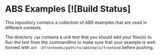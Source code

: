 # ABS Examples [![Build Status]

This repository contains a collection of ABS examples that are used in
different contexts.

The directory `/qa` contains a unit test that you should add your files(s) to. Run the test from the commandline to make sure that your example is well-formed with `ant -Dfrontend=/path/to/abstools/frontend` before pushing.
